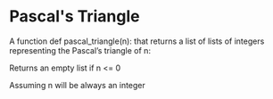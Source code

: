 # Pascal's Triangle

A function def pascal_triangle(n): that returns a list of lists of integers representing the Pascal’s triangle of n:

Returns an empty list if n <= 0

Assuming n will be always an integer
